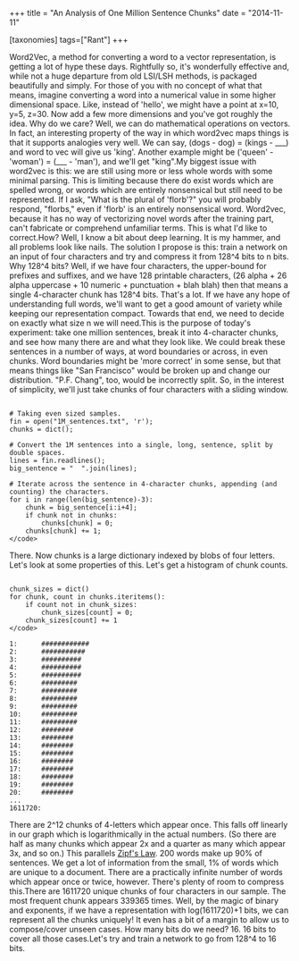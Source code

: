 +++
title = "An Analysis of One Million Sentence Chunks"
date = "2014-11-11"

[taxonomies]
tags=["Rant"]
+++

Word2Vec, a method for converting a word to a vector representation, is getting a lot of hype these days. Rightfully so, it's wonderfully effective and, while not a huge departure from old LSI/LSH methods, is packaged beautifully and simply. For those of you with no concept of what that means, imagine converting a word into a numerical value in some higher dimensional space. Like, instead of 'hello', we might have a point at x=10, y=5, z=30. Now add a few more dimensions and you've got roughly the idea. Why do we care? Well, we can do mathematical operations on vectors. In fact, an interesting property of the way in which word2vec maps things is that it supports analogies very well. We can say, (dogs - dog) = (kings - \_\_\_) and word to vec will give us 'king'. Another example might be ('queen' - 'woman') = (\_\_\_ - 'man'), and we'll get "king".My biggest issue with word2vec is this: we are still using more or less whole words with some minimal parsing. This is limiting because there do exist words which are spelled wrong, or words which are entirely nonsensical but still need to be represented. If I ask, "What is the plural of 'florb'?" you will probably respond, "florbs," even if 'florb' is an entirely nonsensical word. Word2vec, because it has no way of vectorizing novel words after the training part, can't fabricate or comprehend unfamiliar terms. This is what I'd like to correct.How? Well, I know a bit about deep learning. It is my hammer, and all problems look like nails. The solution I propose is this: train a network on an input of four characters and try and compress it from 128^4 bits to n bits. Why 128^4 bits? Well, if we have four characters, the upper-bound for prefixes and suffixes, and we have 128 printable characters, (26 alpha + 26 alpha uppercase + 10 numeric + punctuation + blah blah) then that means a single 4-character chunk has 128^4 bits. That's a lot. If we have any hope of understanding full words, we'll want to get a good amount of variety while keeping our representation compact. Towards that end, we need to decide on exactly what size n we will need.This is the purpose of today's experiment: take one million sentences, break it into 4-character chunks, and see how many there are and what they look like. We could break these sentences in a number of ways, at word boundaries or across, in even chunks. Word boundaries might be 'more correct' in some sense, but that means things like "San Francisco" would be broken up and change our distribution. "P.F. Chang", too, would be incorrectly split. So, in the interest of simplicity, we'll just take chunks of four characters with a sliding window.

```

# Taking even sized samples.
fin = open("1M_sentences.txt", 'r');
chunks = dict();

# Convert the 1M sentences into a single, long, sentence, split by double spaces.
lines = fin.readlines();
big_sentence = "  ".join(lines);

# Iterate across the sentence in 4-character chunks, appending (and counting) the characters.
for i in range(len(big_sentence)-3):
    chunk = big_sentence[i:i+4];
    if chunk not in chunks:
        chunks[chunk] = 0;
    chunks[chunk] += 1;
</code>
```

There. Now chunks is a large dictionary indexed by blobs of four letters. Let's look at some properties of this. Let's get a histogram of chunk counts.

```

chunk_sizes = dict()
for chunk, count in chunks.iteritems():
    if count not in chunk_sizes:
        chunk_sizes[count] = 0;
    chunk_sizes[count] += 1
</code>
```

```
1:		############
2:		###########
3:		##########
4:		##########
5:		##########
6:		#########
7:		#########
8:		#########
9:		#########
10:		#########
11:		#########
12:		########
13:		########
14:		########
15:		########
16:		########
17:		########
18:		########
19:		########
20:		########
...
1611720:
```

There are 2^12 chunks of 4-letters which appear once. This falls off linearly in our graph which is logarithmically in the actual numbers. (So there are half as many chunks which appear 2x and a quarter as many which appear 3x, and so on.) This parallels [Zipf's Law](https://en.wikipedia.org/wiki/Zipf%27s_law). 200 words make up 90% of sentences. We get a lot of information from the small, 1% of words which are unique to a document. There are a practically infinite number of words which appear once or twice, however. There's plenty of room to compress this.There are 1611720 unique chunks of four characters in our sample. The most frequent chunk appears 339365 times. Well, by the magic of binary and exponents, if we have a representation with log(1611720)+1 bits, we can represent all the chunks uniquely! It even has a bit of a margin to allow us to compose/cover unseen cases. How many bits do we need? 16. 16 bits to cover all those cases.Let's try and train a network to go from 128^4 to 16 bits.
